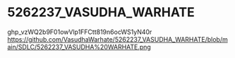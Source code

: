 # 5262237_VASUDHA_WARHATE
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
https://github.com/VasudhaWarhate/5262237_VASUDHA_WARHATE/blob/main/SDLC/5262237_VASUDHA%20WARHATE.png
